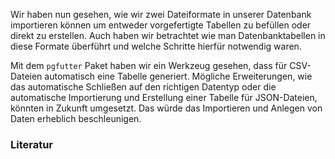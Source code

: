 Wir haben nun gesehen, wie wir zwei Dateiformate in unserer Datenbank importieren können um entweder vorgefertigte Tabellen zu befüllen oder direkt zu erstellen. Auch haben wir betrachtet wie man Datenbanktabellen in diese Formate überführt und welche Schritte hierfür notwendig waren.

Mit dem `pgfutter` Paket haben wir ein Werkzeug gesehen, dass für CSV-Dateien automatisch eine Tabelle generiert. Mögliche Erweiterungen, wie das automatische Schließen auf den richtigen Datentyp oder die automatische Importierung und Erstellung einer Tabelle für JSON-Dateien, könnten in Zukunft umgesetzt. Das würde das Importieren und Anlegen von Daten erheblich beschleunigen.

### Literatur

